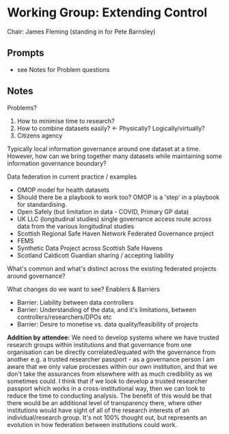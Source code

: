 # Working Group: Extending Control

Chair: James Fleming (standing in for Pete Barnsley)

## Prompts

- see Notes for Problem questions

## Notes

Problems?

1. How to minimise time to research?
2. How to combine datasets easily? ← Physically? Logically/virtually?
3. Citizens agency

Typically local information governance around one dataset at a time. However, how can we bring together many datasets while maintaining some information governance boundary?

Data federation in current practice / examples

- OMOP model for health datasets
- Should there be a playbook to work too? OMOP is a 'step' in a playbook for standardising.
- Open Safely (but limitation in data - COVID, Primary GP data)
- UK LLC (longitudinal studies) single governance access route across data from the various longitudinal studies
- Scottish Regional Safe Haven Network Federated Governance project
- FEMS
- Synthetic Data Project across Scottish Safe Havens
- Scotland Caldicott Guardian sharing / accepting liability

What's common and what's distinct across the existing federated projects around governance?

What changes do we want to see? Enablers & Barriers

- Barrier: Liability between data controllers
- Barrier: Understanding of the data, and it's limitations, between controllers/researchers/DPOs etc
- Barrier: Desire to monetise vs. data quality/feasibility of projects

**Addition by attendee:** We need to develop systems where we have trusted research groups within institutions and that governance from one organisation can be directly correlated/equated with the governance from another e.g. a trusted researcher passport - as a governance person I am aware that we only value processes within our own institution, and that we don't take the assurances from elsewhere with as much credibility as we sometimes could. I think that if we look to develop a trusted researcher passport which works in a cross-institutional way, then we can look to reduce the time to conducting analysis. The benefit of this would be that there would be an additional level of transparency there, where other institutions would have sight of all of the research interests of an individual/research group. It's not 100% thought out, but represents an evolution in how federation between institutions could work.

